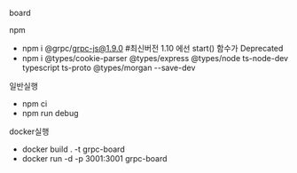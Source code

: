 board

npm 
  - npm i @grpc/grpc-js@1.9.0 #최신버전 1.10 에선 start() 함수가 Deprecated
  - npm i @types/cookie-parser @types/express @types/node ts-node-dev typescript ts-proto @types/morgan --save-dev


일반실행
  - npm ci
  - npm run debug


docker실행
  - docker build . -t grpc-board
  - docker run -d -p 3001:3001 grpc-board


